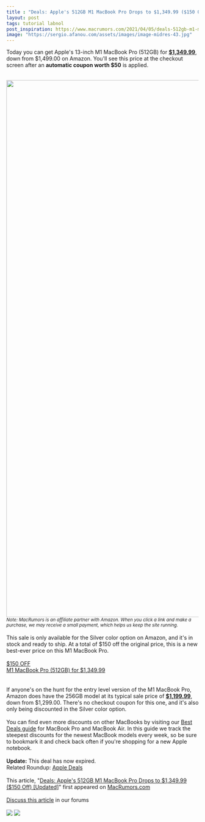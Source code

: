 ```yaml
---
title : "Deals: Apple's 512GB M1 MacBook Pro Drops to $1,349.99 ($150 Off) [Updated]"
layout: post
tags: tutorial labnol
post_inspiration: https://www.macrumors.com/2021/04/05/deals-512gb-m1-macbook-pro/
image: "https://sergio.afanou.com/assets/images/image-midres-43.jpg"
---
```


Today you can get Apple's 13-inch M1 MacBook Pro (512GB) for <a href="https://www.amazon.com/dp/B08N5LH3F7?tag=macrumors-20&linkCode=ogi&th=1&psc=1"><strong>&#36;1,349.99</strong></a>, down from &#36;1,499.00 on Amazon. You'll see this price at the checkout screen after an <strong>automatic coupon worth &#36;50</strong> is applied.
<br/>

<br/>
<img src="https://images.macrumors.com/article-new/2021/03/discount-m1-macbook-pro-purple.jpg" alt="" width="2500" height="1406" class="aligncenter size-full wp-image-788226" /><em><small>Note: MacRumors is an affiliate partner with Amazon. When you click a link and make a purchase, we may receive a small payment, which helps us keep the site running.</small></em>
<br/>

<br/>
This sale is only available for the Silver color option on Amazon, and it's in stock and ready to ship. At a total of &#36;150 off the original price, this is a new best-ever price on this M1 MacBook Pro.
<br/>

<br/>
<div class="center-wrap"><a href="https://www.amazon.com/dp/B08N5LH3F7?tag=macrumors-20&linkCode=ogi&th=1&psc=1"target="_blank"><div class="fancybutton"><div class="fancybadge">&#36;150 OFF</div>M1 MacBook Pro (512GB) for &#36;1,349.99</div></a></div>
<br/>

<br/>
If anyone's on the hunt for the entry level version of the M1 MacBook Pro, Amazon does have the 256GB model at its typical sale price of <a href="https://www.amazon.com/dp/B08N5LLDSG?tag=macrumors-20&linkCode=ogi&th=1&psc=1"><strong>&#36;1,199.99</strong></a>, down from &#36;1,299.00. There's no checkout coupon for this one, and it's also only being discounted in the Silver color option.
<br/>

<br/>
You can find even more discounts on other MacBooks by visiting our <a href="https://www.macrumors.com/guide/macbook-pro-air-deals/">Best Deals guide</a> for MacBook Pro and MacBook Air. In this guide we track the steepest discounts for the newest MacBook models every week, so be sure to bookmark it and check back often if you're shopping for a new Apple notebook.
<br/>

<br/>
<strong>Update:</strong> This deal has now expired.<div class="linkback">Related Roundup: <a href="https://www.macrumors.com/roundup/best-apple-deals/">Apple Deals</a></div><br/>This article, &quot;<a href="https://www.macrumors.com/2021/04/05/deals-512gb-m1-macbook-pro/">Deals: Apple&#039;s 512GB M1 MacBook Pro Drops to &#36;1,349.99 (&#36;150 Off) [Updated]</a>&quot; first appeared on <a href="https://www.macrumors.com">MacRumors.com</a><br/><br/><a href="https://forums.macrumors.com/threads/deals-apples-512gb-m1-macbook-pro-drops-to-1-349-99-150-off-updated.2290664/">Discuss this article</a> in our forums<br/><br/><div class="feedflare">
<a href="http://feeds.macrumors.com/~ff/MacRumors-All?a=5gFJLKlHMr4:OS4PwA5JfU4:6W8y8wAjSf4"><img src="http://feeds.feedburner.com/~ff/MacRumors-All?d=6W8y8wAjSf4" border="0"></img></a> <a href="http://feeds.macrumors.com/~ff/MacRumors-All?a=5gFJLKlHMr4:OS4PwA5JfU4:qj6IDK7rITs"><img src="http://feeds.feedburner.com/~ff/MacRumors-All?d=qj6IDK7rITs" border="0"></img></a>
</div><img src="http://feeds.feedburner.com/~r/MacRumors-All/~4/5gFJLKlHMr4" height="1" width="1" alt=""/>
